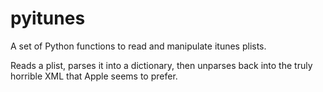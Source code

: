 pyitunes
========

A set of Python functions to read and manipulate itunes plists.

Reads a plist, parses it into a dictionary, then unparses back into the truly
horrible XML that Apple seems to prefer.